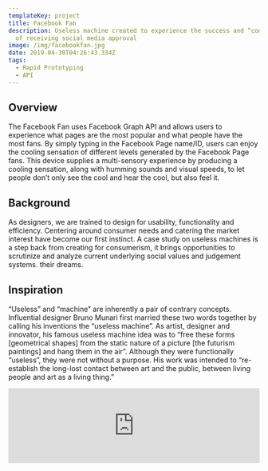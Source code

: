 ```yaml
---
templateKey: project
title: Facebook Fan
description: Useless machine created to experience the success and “cool” effect
  of receiving social media approval
image: /img/facebookfan.jpg
date: 2019-04-30T04:26:43.334Z
tags:
  - Rapid Prototyping
  - API
---
```

## Overview

The Facebook Fan uses Facebook Graph API and allows users to experience what pages are the most popular and what people have the most fans. By simply typing in the Facebook Page name/ID, users can enjoy the cooling sensation of different levels generated by the Facebook Page fans. This device supplies a multi-sensory experience by producing a cooling sensation, along with humming sounds and visual speeds, to let people don’t only see the cool and hear the cool, but also feel it.


<div class="grid grid--col_2">
<rehype-image src="facebookfan.jpg" caption="This is one of the four postcards I designed for this event. "></rehype-image>
</div>

## Background

As designers, we are trained to design for usability, functionality and efficiency. Centering around consumer needs and catering the market interest have become our first instinct. A case study on useless machines is a step back from creating for consumerism, it brings opportunities to scrutinize and analyze current underlying social values and judgement systems. their dreams.

## Inspiration

“Useless” and “machine” are inherently a pair of contrary concepts. Influential designer Bruno Munari first married these two words together by calling his inventions the “useless machine”. As artist, designer and innovator, his famous useless machine idea was to “free these forms \[geometrical shapes] from the static nature of a picture \[the futurism paintings] and hang them in the air”. Although they were functionally “useless”, they were not without a purpose. His work was intended to “re-establish the long-lost contact between art and the public, between living people and art as a living thing.”

<div class="youtubeWrapper" style="max-width:800px"><iframe width="100%" src="https://www.youtube.com/embed/jjqPoa0heMM??rel=0" frameborder="0" allowfullscreen></iframe></div>